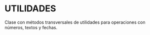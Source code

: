 # UTILIDADES
Clase con métodos transversales de utilidades para operaciones con números, textos y fechas.
